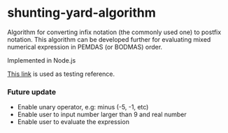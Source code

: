 # shunting-yard-algorithm

Algorithm for converting infix notation (the commonly used one) to postfix notation.
This algorithm can be developed further for evaluating mixed numerical expression in PEMDAS (or BODMAS) order.

Implemented in Node.js

[This link](https://www.web4college.com/converters/infix-to-postfix-prefix.php) is used as testing reference.


### Future update
- Enable unary operator, e.g: minus (-5, -1, etc)
- Enable user to input number larger than 9 and real number
- Enable user to evaluate the expression
